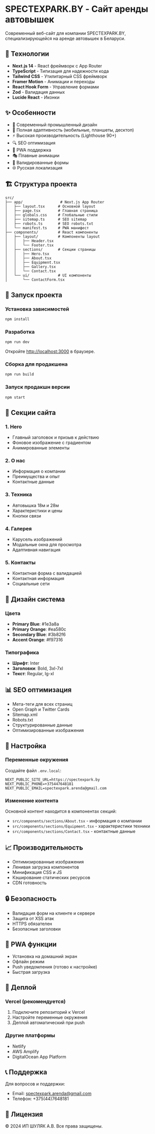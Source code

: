 # SPECTEXPARK.BY - Сайт аренды автовышек

Современный веб-сайт для компании SPECTEXPARK.BY, специализирующейся на аренде автовышек в Беларуси.

## 🚀 Технологии

- **Next.js 14** - React фреймворк с App Router
- **TypeScript** - Типизация для надежности кода
- **Tailwind CSS** - Утилитарный CSS фреймворк
- **Framer Motion** - Анимации и переходы
- **React Hook Form** - Управление формами
- **Zod** - Валидация данных
- **Lucide React** - Иконки

## ✨ Особенности

- 🎨 Современный промышленный дизайн
- 📱 Полная адаптивность (мобильные, планшеты, десктоп)
- ⚡ Высокая производительность (Lighthouse 90+)
- 🔍 SEO оптимизация
- 📱 PWA поддержка
- 🎭 Плавные анимации
- 📝 Валидированные формы
- 🌐 Русская локализация

## 🏗️ Структура проекта

```
src/
├── app/                 # Next.js App Router
│   ├── layout.tsx      # Основной layout
│   ├── page.tsx        # Главная страница
│   ├── globals.css     # Глобальные стили
│   ├── sitemap.ts      # SEO sitemap
│   ├── robots.ts       # SEO robots.txt
│   └── manifest.ts     # PWA манифест
├── components/         # React компоненты
│   ├── layout/         # Компоненты layout
│   │   ├── Header.tsx
│   │   └── Footer.tsx
│   ├── sections/       # Секции страницы
│   │   ├── Hero.tsx
│   │   ├── About.tsx
│   │   ├── Equipment.tsx
│   │   ├── Gallery.tsx
│   │   └── Contact.tsx
│   └── ui/             # UI компоненты
│       └── ContactForm.tsx
```

## 🚀 Запуск проекта

### Установка зависимостей

```bash
npm install
```

### Разработка

```bash
npm run dev
```

Откройте [http://localhost:3000](http://localhost:3000) в браузере.

### Сборка для продакшена

```bash
npm run build
```

### Запуск продакшн версии

```bash
npm start
```

## 📱 Секции сайта

### 1. Hero
- Главный заголовок и призыв к действию
- Фоновое изображение с градиентом
- Анимированные элементы

### 2. О нас
- Информация о компании
- Преимущества и опыт
- Контактные данные

### 3. Техника
- Автовышка 18м и 28м
- Характеристики и цены
- Кнопки связи

### 4. Галерея
- Карусель изображений
- Модальные окна для просмотра
- Адаптивная навигация

### 5. Контакты
- Контактная форма с валидацией
- Контактная информация
- Социальные сети

## 🎨 Дизайн система

### Цвета
- **Primary Blue**: #1e3a8a
- **Primary Orange**: #ea580c
- **Secondary Blue**: #3b82f6
- **Accent Orange**: #f97316

### Типографика
- **Шрифт**: Inter
- **Заголовки**: Bold, 3xl-7xl
- **Текст**: Regular, lg-xl

## 📊 SEO оптимизация

- Мета-теги для всех страниц
- Open Graph и Twitter Cards
- Sitemap.xml
- Robots.txt
- Структурированные данные
- Оптимизированные изображения

## 🔧 Настройка

### Переменные окружения

Создайте файл `.env.local`:

```env
NEXT_PUBLIC_SITE_URL=https://spectexpark.by
NEXT_PUBLIC_PHONE=+375447648181
NEXT_PUBLIC_EMAIL=spectexpark.arenda@gmail.com
```

### Изменение контента

Основной контент находится в компонентах секций:
- `src/components/sections/About.tsx` - информация о компании
- `src/components/sections/Equipment.tsx` - характеристики техники
- `src/components/sections/Contact.tsx` - контактные данные

## 📈 Производительность

- Оптимизированные изображения
- Ленивая загрузка компонентов
- Минификация CSS и JS
- Кэширование статических ресурсов
- CDN готовность

## 🔒 Безопасность

- Валидация форм на клиенте и сервере
- Защита от XSS атак
- HTTPS обязателен
- Безопасные заголовки

## 📱 PWA функции

- Установка на домашний экран
- Офлайн режим
- Push уведомления (готово к настройке)
- Быстрая загрузка

## 🚀 Деплой

### Vercel (рекомендуется)

1. Подключите репозиторий к Vercel
2. Настройте переменные окружения
3. Деплой автоматический при push

### Другие платформы

- Netlify
- AWS Amplify
- DigitalOcean App Platform

## 📞 Поддержка

Для вопросов и поддержки:
- Email: spectexpark.arenda@gmail.com
- Телефон: +375(44)7648181

## 📄 Лицензия

© 2024 ИП ШУЛЯК А.В. Все права защищены.
